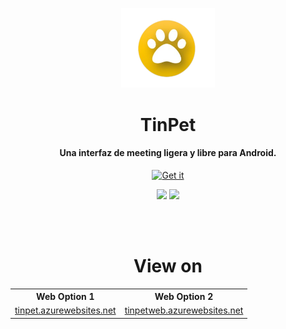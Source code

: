 <p align="center"><a href="https://tinpet.azurewebsites.net"><img src="assets/tin_pet_icon.png" width="150"></a></p> 
<h1 align="center"><b>TinPet</b></h1>
<h4 align="center">Una interfaz de meeting ligera y libre para Android.</h4>

<p align="center"><a href="https://github.com/Radanes7512/Tinpet_TFG/releases/download/1.0.0/tinpet-1.0.0.apk"><img src="https://app.tipster.de/wp-content/uploads/2017/08/Android_Download.png" alt="Get it" height=80/></a></p>

<p align="center">
<a href="https://github.com/Radanes7512/Tinpet_TFG/releases" alt="GitHub release"><img src="https://img.shields.io/github/release/Radanes7512/Tinpet_TFG.svg" ></a>
<a href="https://www.gnu.org/licenses/gpl-3.0" alt="License: GPLv3"><img src="https://img.shields.io/badge/License-GPL%20v3-blue.svg"></a>
</p>
<br>
<br>
<h1 align="center"><b>View on</b></h1>
<table align="center">
  <tr>
    <th>Web Option 1</th>
    <th>Web Option 2</th>
  </tr>
  <tr>
    <td><a href="https://tinpet.azurewebsites.net">tinpet.azurewebsites.net</a></td>
    <td><a href="https://tinpetweb.azurewebsites.net">tinpetweb.azurewebsites.net</a></td>
  </tr>
</table>
